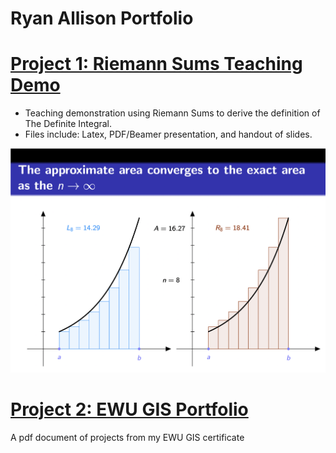 # Ryan Allison Portfolio

# [Project 1: Riemann Sums Teaching Demo](https://github.com/ryanallison/Riemann-Sums-Teaching-Demo.git)
- Teaching demonstration using Riemann Sums to derive the definition of The Definite Integral.
- Files include: Latex, PDF/Beamer presentation, and handout of slides.

![](/images/Riemann%20Sums%20Image.png)


# [Project 2: EWU GIS Portfolio]()
A pdf document of projects from my EWU GIS certificate
